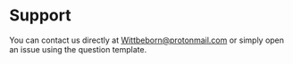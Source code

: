 # Support

You can contact us directly at Wittbeborn@protonmail.com
or simply open an issue using the question template.